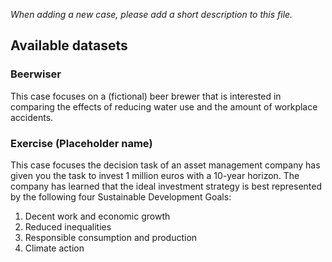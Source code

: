 _When adding a new case, please add a short description to this file._

## Available datasets

### Beerwiser 
This case focuses on a (fictional) beer brewer that is interested in comparing the effects of
reducing water use and the amount of workplace accidents. 

### Exercise (Placeholder name)
This case focuses the decision task of an asset management company has given you the task to invest 1 million euros with a 10-year horizon. 
The company has learned that the ideal investment strategy is best represented by the following four Sustainable Development Goals:
1. Decent work and economic growth
2. Reduced inequalities
3. Responsible consumption and production
4. Climate action